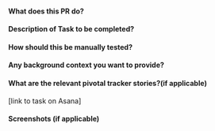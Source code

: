 #### What does this PR do?

#### Description of Task to be completed?

#### How should this be manually tested?

#### Any background context you want to provide?

#### What are the relevant pivotal tracker stories?(if applicable)
[link to task on Asana]

#### Screenshots (if applicable)